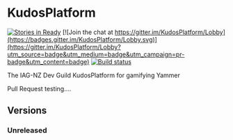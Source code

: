 # KudosPlatform

[![Stories in Ready](https://badge.waffle.io/IAG-NZ/KudosPlatform.png?label=ready&title=Ready)](https://waffle.io/IAG-NZ/KudosPlatform)
[![Join the chat at https://gitter.im/KudosPlatform/Lobby](https://badges.gitter.im/KudosPlatform/Lobby.svg)](https://gitter.im/KudosPlatform/Lobby?utm_source=badge&utm_medium=badge&utm_campaign=pr-badge&utm_content=badge)
[![Build status](https://ci.appveyor.com/api/projects/status/n234885s6cgmeb45/branch/master?svg=true)](https://ci.appveyor.com/project/IAG-NZ/kudosplatform/branch/master)

The IAG-NZ Dev Guild KudosPlatform for gamifying Yammer


Pull Request testing....

## Versions

### Unreleased
